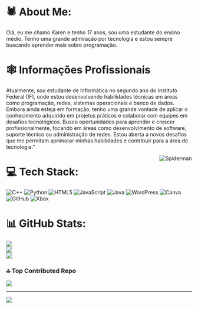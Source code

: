 # 🕷 About Me:
Olá, eu me chamo Karen e tenho 17 anos, sou uma estudante do ensino médio. Tenho uma grande admiração por tecnologia e estou sempre buscando aprender mais sobre programação.

# 🕸 Informações Profissionais
Atualmente, sou estudante de Informática no segundo ano do Instituto Federal (IF), onde estou desenvolvendo habilidades técnicas em áreas como programação, redes, sistemas operacionais e banco de dados. Embora ainda esteja em formação, tenho uma grande vontade de aplicar o conhecimento adquirido em projetos práticos e colaborar com equipes em desafios tecnológicos. Busco oportunidades para aprender e crescer profissionalmente, focando em áreas como desenvolvimento de software, suporte técnico ou administração de redes. Estou aberta a novos desafios que me permitam aprimorar minhas habilidades e contribuir para a área de tecnologia."


 
<p> <img alt="Spiderman" src="https://images.app.goo.gl/mfGcGB8TuHLBsHXdA" align="right">
</p>

# 💻 Tech Stack:
![C++](https://img.shields.io/badge/c++-%2300599C.svg?style=for-the-badge&logo=c%2B%2B&logoColor=white) ![Python](https://img.shields.io/badge/python-3670A0?style=for-the-badge&logo=python&logoColor=ffdd54) ![HTML5](https://img.shields.io/badge/html5-%23E34F26.svg?style=for-the-badge&logo=html5&logoColor=white) ![JavaScript](https://img.shields.io/badge/javascript-%23323330.svg?style=for-the-badge&logo=javascript&logoColor=%23F7DF1E) ![Java](https://img.shields.io/badge/java-%23ED8B00.svg?style=for-the-badge&logo=openjdk&logoColor=white) ![WordPress](https://img.shields.io/badge/WordPress-%23117AC9.svg?style=for-the-badge&logo=WordPress&logoColor=white) ![Canva](https://img.shields.io/badge/Canva-%2300C4CC.svg?style=for-the-badge&logo=Canva&logoColor=white) ![GitHub](https://img.shields.io/badge/github-%23121011.svg?style=for-the-badge&logo=github&logoColor=white) ![Xbox](https://img.shields.io/badge/xbox-%23107C10.svg?style=for-the-badge&logo=xbox&logoColor=white)
# 📊 GitHub Stats:
![](https://github-readme-stats.vercel.app/api?username=karen2207&theme=swift&hide_border=false&include_all_commits=false&count_private=false)<br/>
![](https://github-readme-streak-stats.herokuapp.com/?user=karen2207&theme=swift&hide_border=false)<br/>
![](https://github-readme-stats.vercel.app/api/top-langs/?username=karen2207&theme=swift&hide_border=false&include_all_commits=false&count_private=false&layout=compact)



### 🔝 Top Contributed Repo
![](https://github-contributor-stats.vercel.app/api?username=karen2207&limit=5&theme=swift&combine_all_yearly_contributions=true)

---
[![](https://visitcount.itsvg.in/api?id=karen2207&icon=0&color=12)](https://visitcount.itsvg.in)

<!-- Proudly created with GPRM ( https://gprm.itsvg.in ) -->

